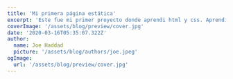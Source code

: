 ```yaml
---
title: 'Mi primera página estática'
excerpt: 'Este fue mi primer proyecto donde aprendi html y css. Aprendí a usar clases, ID, botones.'
coverImage: '/assets/blog/preview/cover.jpg'
date: '2020-03-16T05:35:07.322Z'
author:
  name: Joe Haddad
  picture: '/assets/blog/authors/joe.jpeg'
ogImage:
  url: '/assets/blog/preview/cover.jpg'
---
```

